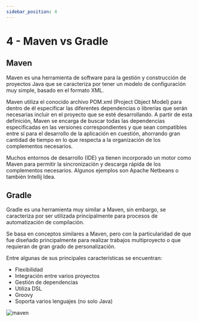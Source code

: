 ```yaml
---
sidebar_position: 4
---
```


# 4 - Maven vs Gradle

## Maven
Maven es una herramienta de software para la gestión y construcción de proyectos Java que se caracteriza por tener un modelo de configuración muy simple, basado en el formato XML.

Maven utiliza el conocido archivo POM.xml (Project Object Model) para dentro de él especificar las diferentes dependencias o librerías que serán necesarias incluir en el proyecto que se esté desarrollando. A partir de esta definición, Maven se encarga de buscar todas las dependencias especificadas en las versiones correspondientes y que sean compatibles entre sí para el desarrollo de la aplicación en cuestión, ahorrando gran cantidad de tiempo en lo que respecta a la organización de los complementos necesarios.

Muchos entornos de desarrollo (IDE) ya tienen incorporado un motor como Maven para permitir la sincronización y descarga rápida de los complementos necesarios. Algunos ejemplos son Apache Netbeans o también Intellij Idea.


## Gradle
Gradle es una herramienta muy similar a Maven, sin embargo, se caracteriza por ser utilizada principalmente para procesos de automatización de compilación.

Se basa en conceptos similares a Maven, pero con la particularidad de que fue diseñado principalmente para realizar trabajos multiproyecto o que requieran de gran grado de personalización.

Entre algunas de sus principales características se encuentran:

- Flexibilidad
- Integración entre varios proyectos
- Gestión de dependencias
- Utiliza DSL
- Groovy
- Soporta varios lenguajes (no solo Java)

![maven](/img/Maven.png)

